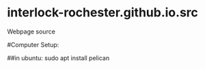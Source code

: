# interlock-rochester.github.io.src
Webpage source

#Computer Setup:

##in ubuntu: 
   sudo apt install pelican